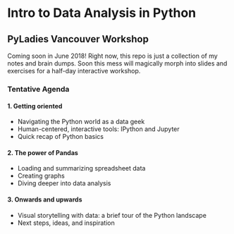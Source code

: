 # Intro to Data Analysis in Python
## PyLadies Vancouver Workshop

Coming soon in June 2018! Right now, this repo is just a collection of my notes and brain dumps. Soon this mess will magically morph into slides and exercises for a half-day interactive workshop.

### Tentative Agenda

#### 1. Getting oriented

- Navigating the Python world as a data geek
- Human-centered, interactive tools: IPython and Jupyter
- Quick recap of Python basics

#### 2. The power of Pandas

- Loading and summarizing spreadsheet data
- Creating graphs
- Diving deeper into data analysis

#### 3. Onwards and upwards

- Visual storytelling with data: a brief tour of the Python landscape
- Next steps, ideas, and inspiration
